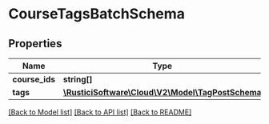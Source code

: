 # CourseTagsBatchSchema

## Properties
Name | Type | Description | Notes
------------ | ------------- | ------------- | -------------
**course_ids** | **string[]** |  | 
**tags** | [**\RusticiSoftware\Cloud\V2\Model\TagPostSchema**](TagPostSchema.md) |  | 

[[Back to Model list]](../README.md#documentation-for-models) [[Back to API list]](../README.md#documentation-for-api-endpoints) [[Back to README]](../README.md)


